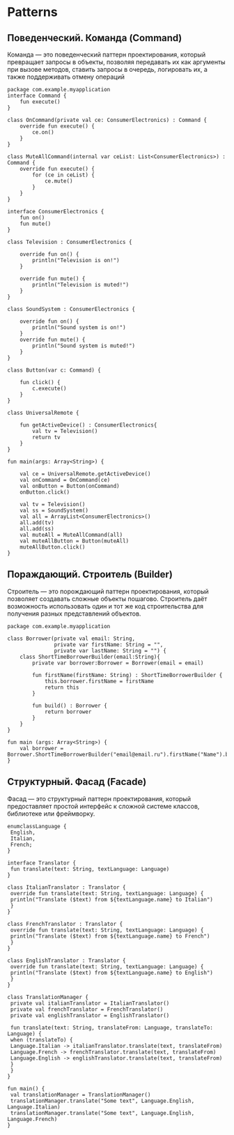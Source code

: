 # Patterns
## Поведенческий. Команда (Command)
Команда — это поведенческий паттерн проектирования, который превращает запросы в объекты, позволяя передавать их как аргументы при вызове методов, ставить запросы в очередь, логировать их, а также поддерживать отмену операций


```
package com.example.myapplication
interface Command {
    fun execute()
}

class OnCommand(private val ce: ConsumerElectronics) : Command {
    override fun execute() {
        ce.on()
    }
}

class MuteAllCommand(internal var ceList: List<ConsumerElectronics>) : Command {
    override fun execute() {
        for (ce in ceList) {
            ce.mute()
        }
    }
}

interface ConsumerElectronics {
    fun on()
    fun mute()
}

class Television : ConsumerElectronics {

    override fun on() {
        println("Television is on!")
    }

    override fun mute() {
        println("Television is muted!")
    }
}

class SoundSystem : ConsumerElectronics {

    override fun on() {
        println("Sound system is on!")
    }
    override fun mute() {
        println("Sound system is muted!")
    }
}

class Button(var c: Command) {

    fun click() {
        c.execute()
    }
}

class UniversalRemote {

    fun getActiveDevice() : ConsumerElectronics{
        val tv = Television()
        return tv
    }
}

fun main(args: Array<String>) {

    val ce = UniversalRemote.getActiveDevice()
    val onCommand = OnCommand(ce)
    val onButton = Button(onCommand)
    onButton.click()

    val tv = Television()
    val ss = SoundSystem()
    val all = ArrayList<ConsumerElectronics>()
    all.add(tv)
    all.add(ss)
    val muteAll = MuteAllCommand(all)
    val muteAllButton = Button(muteAll)
    muteAllButton.click()
}
```
## Пораждающий. Строитель (Builder)

Строитель — это порождающий паттерн проектирования, который позволяет создавать сложные объекты пошагово. Строитель даёт возможность использовать один и тот же код строительства для получения разных представлений объектов.


``` 
package com.example.myapplication

class Borrower(private val email: String,
               private var firstName: String = "",
               private var lastName: String = "") {
    class ShortTimeBorrowerBuilder(email:String){
        private var borrower:Borrower = Borrower(email = email)

        fun firstName(firstName: String) : ShortTimeBorrowerBuilder {
            this.borrower.firstName = firstName
            return this
        }

        fun build() : Borrower {
            return borrower
        }
    }
}

fun main (args: Array<String>) {
    val borrower = Borrower.ShortTimeBorrowerBuilder("email@email.ru").firstName("Name").build()
}
```

## Структурный. Фасад (Facade)
Фасад — это структурный паттерн проектирования, который предоставляет простой интерфейс к сложной системе классов, библиотеке или фреймворку.

```
enumclassLanguage {
 English,
 Italian,
 French;
}

interface Translator {
 fun translate(text: String, textLanguage: Language)
}

class ItalianTranslator : Translator {
 override fun translate(text: String, textLanguage: Language) {
 println("Translate ($text) from ${textLanguage.name} to Italian")
 }
}

class FrenchTranslator : Translator {
 override fun translate(text: String, textLanguage: Language) {
 println("Translate ($text) from ${textLanguage.name} to French")
 }
}

class EnglishTranslator : Translator {
 override fun translate(text: String, textLanguage: Language) {
 println("Translate ($text) from ${textLanguage.name} to English")
 }
}
```

```
class TranslationManager {
 private val italianTranslator = ItalianTranslator()
 private val frenchTranslator = FrenchTranslator()
 private val englishTranslator = EnglishTranslator()

 fun translate(text: String, translateFrom: Language, translateTo: Language) {
 when (translateTo) {
 Language.Italian -> italianTranslator.translate(text, translateFrom)
 Language.French -> frenchTranslator.translate(text, translateFrom)
 Language.English -> englishTranslator.translate(text, translateFrom)
 }
 }
}
```
```
fun main() {
 val translationManager = TranslationManager()
 translationManager.translate("Some text", Language.English, Language.Italian)
 translationManager.translate("Some text", Language.English, Language.French)
}
```


